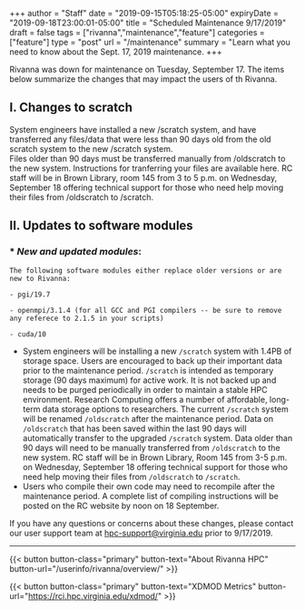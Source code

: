 +++
author = "Staff"
date = "2019-09-15T05:18:25-05:00"
expiryDate = "2019-09-18T23:00:01-05:00"
title = "Scheduled Maintenance 9/17/2019"
draft = false
tags = ["rivanna","maintenance","feature"]
categories = ["feature"]
type = "post"
url = "/maintenance"
summary = "Learn what you need to know about the Sept. 17, 2019 maintenance.
+++

<p class=lead>Rivanna was down for maintenance on Tuesday, September 17.  The items below summarize the changes that may impact the users of th Rivanna.
</p>


## I.  **Changes to scratch**

System engineers have installed a new /scratch system, and have transferred any files/data that were less than 90 days old from the old scratch system to the new /scratch system.  
Files older than 90 days must be transferred manually from /oldscratch to the new system. 
Instructions for tranferring your files are available here.
RC staff will be in Brown Library, room 145 from 3 to 5 p.m. on Wednesday, September 18 offering technical support for those who need help moving their files from /oldscratch to /scratch. 

## II.  **Updates to software modules**


### * _New and updated modules_:  
    The following software modules either replace older versions or are new to Rivanna:

    - pgi/19.7

    - openmpi/3.1.4 (for all GCC and PGI compilers -- be sure to remove any referece to 2.1.5 in your scripts)

    - cuda/10

- System engineers will be installing a new `/scratch` system with 1.4PB of storage space. Users are encouraged to back up their important data prior to the maintenance period. `/scratch` is intended as temporary storage (90 days maximum) for active work. It is not backed up and needs to be purged periodically in order to maintain a stable HPC environment. Research Computing offers a number of affordable, long-term data storage options to researchers. The current `/scratch` system will be renamed `/oldscratch` after the maintenance period. Data on `/oldscratch` that has been saved within the last 90 days will automatically transfer to the upgraded `/scratch` system. Data older than 90 days will need to be manually transferred from `/oldscratch` to the new system. RC staff will be in Brown Library, Room 145 from 3-5 p.m. on Wednesday, September 18 offering technical support for those who need help moving their files from `/oldscratch` to `/scratch`.</li>
- Users who compile their own code may need to recompile after the maintenance period. A complete list of compiling instructions will be posted on the RC website by noon on 18 September.</li>

If you have any questions or concerns about these changes, please contact our user support team at [hpc-support@virginia.edu](mailto:hpc-support@virginia.edu) prior to 9/17/2019.

- - -

{{< button button-class="primary" button-text="About Rivanna HPC" button-url="/userinfo/rivanna/overview/" >}}

{{< button button-class="primary" button-text="XDMOD Metrics" button-url="https://rci.hpc.virginia.edu/xdmod/" >}}
